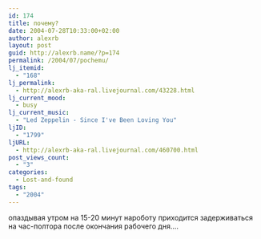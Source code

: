 ```yaml
---
id: 174
title: почему?
date: 2004-07-28T10:33:00+02:00
author: alexrb
layout: post
guid: http://alexrb.name/?p=174
permalink: /2004/07/pochemu/
lj_itemid:
  - "168"
lj_permalink:
  - http://alexrb-aka-ral.livejournal.com/43228.html
lj_current_mood:
  - busy
lj_current_music:
  - "Led Zeppelin - Since I've Been Loving You"
ljID:
  - "1799"
ljURL:
  - http://alexrb-aka-ral.livejournal.com/460700.html
post_views_count:
  - "3"
categories:
  - Lost-and-found
tags:
  - "2004"
---
```

опаздывая утром на 15-20 минут нароботу приходится задерживаться на час-полтора после окончания рабочего дня&#8230;.